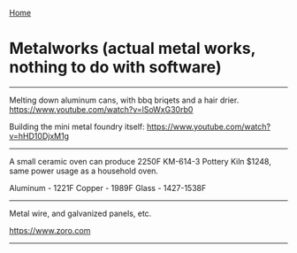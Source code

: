 [Home](Readme.md)
# Metalworks (actual metal works, nothing to do with software)

---

Melting down aluminum cans, with bbq briqets and a hair drier.
https://www.youtube.com/watch?v=lSoWxG30rb0

Building the mini metal foundry itself:
https://www.youtube.com/watch?v=hHD10DjxM1g

---

A small ceramic oven can produce 2250F
KM-614-3 Pottery Kiln $1248, same power usage as a household oven.

Aluminum - 1221F
Copper - 1989F
Glass - 1427-1538F

---

Metal wire, and galvanized panels, etc.

https://www.zoro.com

---